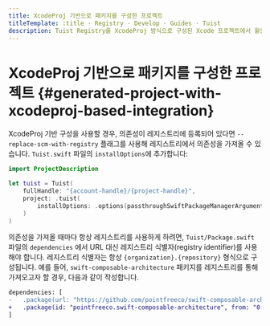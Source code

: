 ```yaml
---
title: XcodeProj 기반으로 패키지를 구성한 프로젝트
titleTemplate: :title · Registry · Develop · Guides · Tuist
description: Tuist Registry를 XcodeProj 방식으로 구성된 Xcode 프로젝트에서 활용하는 방법을 학습합니다.
---
```


# XcodeProj 기반으로 패키지를 구성한 프로젝트 {#generated-project-with-xcodeproj-based-integration}

<LocalizedLink href="/guides/develop/projects/dependencies#tuists-xcodeprojbased-integration">XcodeProj 기반 구성</LocalizedLink>을 사용할 경우, 의존성이 레지스트리에 등록되어 있다면 `--replace-scm-with-registry` 플래그를 사용해 레지스트리에서 의존성을 가져올 수 있습니다. `Tuist.swift` 파일의 `installOptions`에 추가합니다:

```swift
import ProjectDescription

let tuist = Tuist(
    fullHandle: "{account-handle}/{project-handle}",
    project: .tuist(
        installOptions: .options(passthroughSwiftPackageManagerArguments: ["--replace-scm-with-registry"])
    )
)
```

의존성을 가져올 때마다 항상 레지스트리를 사용하게 하려면, `Tuist/Package.swift` 파일의 `dependencies` 에서 URL 대신 레지스트리 식별자(registry identifier)를 사용해야 합니다. 레지스트리 식별자는 항상 `{organization}.{repository}` 형식으로 구성됩니다. 예를 들어, `swift-composable-architecture` 패키지를 레지스트리를 통해 가져오고자 할 경우, 다음과 같이 작성합니다.

```diff
dependencies: [
-   .package(url: "https://github.com/pointfreeco/swift-composable-architecture", from: "0.1.0")
+   .package(id: "pointfreeco.swift-composable-architecture", from: "0.1.0")
]
```
